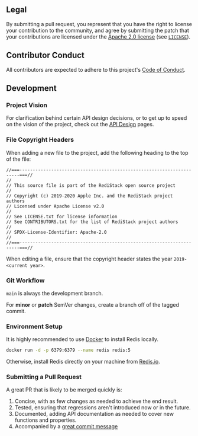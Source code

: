 ## Legal

By submitting a pull request, you represent that you have the right to license your contribution to the community, and agree by submitting the patch
that your contributions are licensed under the [Apache 2.0 license](https://www.apache.org/licenses/LICENSE-2.0.html) (see [`LICENSE`](../LICENSE)).

## Contributor Conduct

All contributors are expected to adhere to this project's [Code of Conduct](CODE_OF_CONDUCT.md).

## Development

### Project Vision

For clarification behind certain API design decisions, or to get up to speed on the vision of the project, check out the [API Design](./docs/api-design) pages.

### File Copyright Headers

When adding a new file to the project, add the following heading to the top of the file:

```
//===----------------------------------------------------------------------===//
//
// This source file is part of the RediStack open source project
//
// Copyright (c) 2019-2020 Apple Inc. and the RediStack project authors
// Licensed under Apache License v2.0
//
// See LICENSE.txt for license information
// See CONTRIBUTORS.txt for the list of RediStack project authors
//
// SPDX-License-Identifier: Apache-2.0
//
//===----------------------------------------------------------------------===//
```

When editing a file, ensure that the copyright header states the year `2019-<current year>`.

### Git Workflow

`main` is always the development branch.

For **minor** or **patch** SemVer changes, create a branch off of the tagged commit.

### Environment Setup

It is highly recommended to use [Docker](https://docker.com) to install Redis locally.

```bash
docker run -d -p 6379:6379 --name redis redis:5
```

Otherwise, install Redis directly on your machine from [Redis.io](https://redis.io/download).
  
### Submitting a Pull Request
  
A great PR that is likely to be merged quickly is:
  
1. Concise, with as few changes as needed to achieve the end result.
1. Tested, ensuring that regressions aren't introduced now or in the future.
1. Documented, adding API documentation as needed to cover new functions and properties.
1. Accompanied by a [great commit message](https://chris.beams.io/posts/git-commit/)
